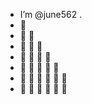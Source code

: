 - I’m @june562 .
- 👀
- 👀 👀
- 👀 👀 👀
- 👀 👀 👀 👀
- 👀 👀 👀 👀 👀
- 👀 👀 👀 👀 👀 👀
- 👀 👀 👀 👀 👀 👀 
  
  
  

<!---
june562/june562 is a ✨ special ✨ repository because its `README.md` (this file) appears on your GitHub profile.
You can click the Preview link to take a look at your changes.
--->
